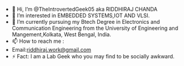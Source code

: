 - 👋 Hi, I’m @TheIntrovertedGeek05 aka RIDDHIRAJ CHANDA
- 👀 I’m interested in EMBEDDED SYSTEMS,IOT AND VLSI.
- 🌱 I’m currently pursuing my Btech Degree in Electronics and Communication Engineering from the University of Engineering and Mangement,Kolkata, West Bengal, India. 
- 📫 How to reach me :
- Email:riddhiraj.work@gmail.com 
- ⚡ Fact: I am a Lab Geek who you may find to  be socially awkward.


